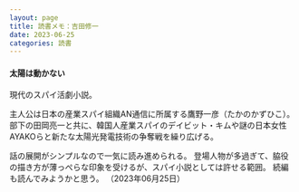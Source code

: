 ```yaml
---
layout: page
title: 読書メモ：吉田修一
date: 2023-06-25
categories: 読書
---
```

#### 太陽は動かない

現代のスパイ活劇小説。

主人公は日本の産業スパイ組織AN通信に所属する鷹野一彦（たかのかずひこ）。
部下の田岡亮一と共に、韓国人産業スパイのデイビット・キムや謎の日本女性AYAKOらと新たな太陽光発電技術の争奪戦を繰り広げる。

話の展開がシンプルなので一気に読み進められる。
登場人物が多過ぎて、脇役の描き方が薄っぺらな印象を受けるが、スパイ小説としては許せる範囲。
続編も読んでみようかと思う。
（2023年06月25日）

